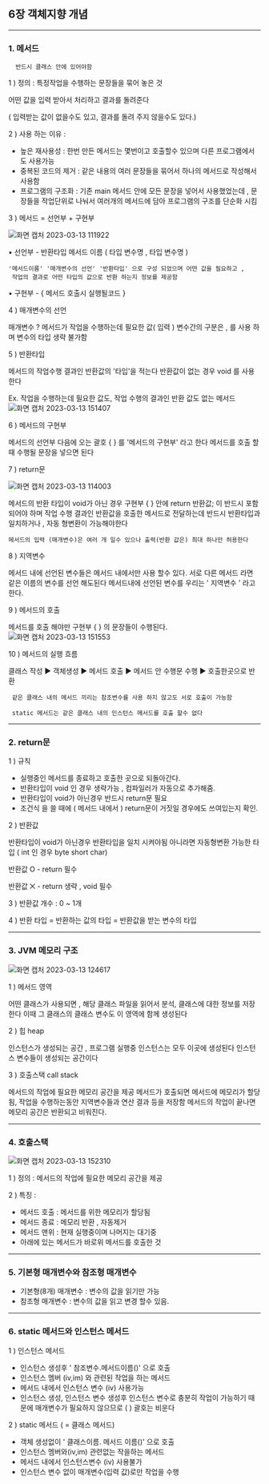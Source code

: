 ## 6장 객체지향 개념
---
### 1. 메서드

      반드시 클래스 안에 있어야함 

1 ) 정의 : 특정작업을 수행하는 문장들을 묶어 놓은 것 

어떤 값을 입력 받아서 처리하고 결과를 돌려준다 

( 입력받는 값이 없을수도 있고, 결과를 돌려 주지 않을수도 있다.)

2 ) 사용 하는 이유 :

* 높은 재사용성 : 한번 만든 메서드는 몇번이고 호출할수 있으며 다른 프로그램에서도 사용가능
* 중복된 코드의 제거 : 같은 내용의 여러 문장들을 묶어서 하나의 메서드로 작성해서 사용함 
* 프로그램의 구조화 : 기존 main 메서드 안에 모든 문장을 넣어서 사용했었는데 , 문장들을 작업단위로 나눠서 여러개의     메서드에 담아 프로그램의 구조를 단순화 시킴

3 ) 메서드 = 선언부 + 구현부

![화면 캡처 2023-03-13 111922](https://user-images.githubusercontent.com/86302876/224621610-8c7798f8-49f1-4459-90d0-be16644cf649.jpg)

▪ 선언부 -  반환타입 메서드 이름 ( 타입 변수명 , 타입 변수명 ) 

    '메서드이름' '매개변수의 선언' '반환타입' 으로 구성 되었으며 어떤 값을 필요하고 ,
     작업의 결과로 어떤 타입의 값으로 반환 하는지 정보를 제공함 

▪ 구현부 - { 메서드 호출시 실행될코드  }


4 ) 매개변수의 선언

매개변수 ? 메서드가 작업을 수행하는데 필요한 값( 입력 ) 
변수간의 구분은 , 를 사용 하며 변수의 타입 생략 불가함


5 ) 반환타입

메서드의 작업수행 결과인 반환값의 '타입'을 적는다
반환값이 없는 경우 void 를 사용 한다


Ex. 작업을 수행하는데 필요한 값도, 작업 수행의 결과인 반환 값도 없는 메서드
![화면 캡처 2023-03-13 151407](https://user-images.githubusercontent.com/86302876/224621784-8522b189-7c63-4241-aa21-296a207f9f5c.jpg)


6 ) 메서드의 구현부 

메서드의 선언부 다음에 오는 괄호 { } 를 '메서드의 구현부' 라고 한다 
메서드를 호출 할 때 수행될 문장을 넣으면 된다


7 ) return문

![화면 캡처 2023-03-13 114003](https://user-images.githubusercontent.com/86302876/224621865-2abe4625-5c7d-4288-b114-21f16698b7f5.jpg)

메서드의 반환 타입이 void가 아닌 경우  구현부 { } 안에 return 반환값; 이 반드시 포함되어야 하며
작업 수행 결과인 반환값을 호출한 메서드로 전달하는데 반드시 반환타입과 일치하거나 , 자동 형변환이 가능해야한다
   
    메서드의 입력 (매개변수)은 여러 개 일수 있으나 출력(반환 값은) 최대 하나만 허용한다
    
    
8 ) 지역변수

메서드 내에 선언된 변수들은 메서드 내에서만 사용 할수 있다.
서로 다른 메서드 라면 같은 이름의 변수를 선언 해도된다 
메서드내에 선언된 변수를 우리는 ' 지역변수 ' 라고한다.


 9 ) 메서드의 호출
 
메서드를 호출 해야만 구현부 { } 의 문장들이 수행된다.   
![화면 캡처 2023-03-13 151553](https://user-images.githubusercontent.com/86302876/224622013-b3500e26-5efe-42ff-98bd-53d5e4c02152.jpg)
 
 10 ) 메서드의 실행 흐름
 
 클래스 작성 ▶ 객체생성 ▶ 메서드 호출 ▶ 메서드 안 수행문 수행 ▶ 호출한곳으로 반환
 
     같은 클래스 내의 메서드 끼리는 참조변수를 사용 하지 않고도 서로 호출이 가능함
     
     static 메서드는 같은 클래스 내의 인스턴스 메서드를 호출 할수 없다
 
 
 ---
 
 ### 2. return문 
 1 ) 규칙 
 
  * 실행중인 메서드를 종료하고 호출한 곳으로 되돌아간다.
  *  반환타입이 void 인 경우 생략가능 , 컴파일러가 자동으로 추가해줌.
  *  반환타입이 void가 아닌경우 반드시 return문 필요
  *  조건식 을 쓸 때에 ( 메서드 내에서 )  return문이  거짓일 경우에도 쓰여있는지 확인.

2 ) 반환값

 반환타입이 void가  아닌경우  반환타입을 일치 시켜야됨 아니라면 자동형변환 가능한 타입 
  ( int 인 경우  byte short char)
   
 반환값 O -  return 필수
 
 반환값 ⨉ - return 생략 , void 필수
 
3 ) 반환값 개수 : 0 ~ 1개 

4 ) 반환 타입 = 반환하는 값의 타입 = 반환값을 받는  변수의 타입

---

### 3. JVM 메모리 구조

![화면 캡처 2023-03-13 124617](https://user-images.githubusercontent.com/86302876/224622760-cd092089-3fc6-427f-b38f-827d1615523d.jpg)

 1 ) 메서드 영역 
 
어떤 클래스가 사용되면 , 해당 클래스 파일을 읽어서 분석, 클래스에 대한 정보를 저장한다
이때 그 클래스의 클래스 변수도 이 영역에 함께 생성된다

 2 ) 힙 heap 

인스턴스가 생성되는 공간 , 프로그램 실행중 인스턴스는 모두 이곳에 생성된다
인스턴스 변수들이 생성되는 공간이다

 3 ) 호출스택 call stack 

메서드의 작업에 필요한 메모리 공간을 제공
메서드가 호출되면 메서드에 메모리가 할당됨, 작업을 수행하는동안 지역변수들과 연산 결과 등을 저장함
메서드의 작업이 끝나면 메모리 공간은 반환되고 비워진다.

----

### 4. 호출스택

![화면 캡처 2023-03-13 152310](https://user-images.githubusercontent.com/86302876/224623211-20b4fabb-e758-43ed-8170-b9e1391f9010.jpg)


1 ) 정의 : 메서드의 작업에 필요한 메모리 공간을 제공
 
2 ) 특징 :
  + 메서드 호출 : 메서드를 위한 메모리가 할당됨
  + 메서드 종료 : 메모리 반환 , 자동제거
  + 메서드 맨위 : 현재 실행중이며 나머지는 대기중
  + 아래에 있는 메서드가 바로위 메서드를 호출한 것
 
 ----
 ### 5. 기본형 매개변수와 참조형 매개변수
 * 기본형(8개) 매개변수 : 변수의 값을 읽기만 가능
 * 참조형 매개변수 : 변수의 값을 읽고 변경 할수 있음.
 
 ---
 ### 6. static 메서드와 인스턴스 메서드

1  ) 인스턴스 메서드
 * 인스턴스 생성후  ' 참조변수.메서드이름()' 으로 호출
 * 인스턴스 멤버 (iv,im) 와 관련된 작업을 하는 메서드
 * 메서드 내에서 인스턴스 변수 (iv) 사용가능
 * 인스턴스 생성, 인스턴스 변수 생성후 인스턴스 변수로 충분히 작업이 가능하기 때문에  매개변수가 필요하지 않으므로
   ( ) 괄호는 비운다

2  ) static 메서드 ( = 클래스 메서드) 
* 객체 생성없이 ' 클래스이름. 메서드 이름()' 으로 호출
* 인스턴스 멤버와(iv,im) 관련없는 작을하는 메서드
* 메서드 내에서 인스턴스변수 (iv) 사용불가
* 인스턴스 변수 없이 매개변수(입력 값)로만 작업을 수행 
